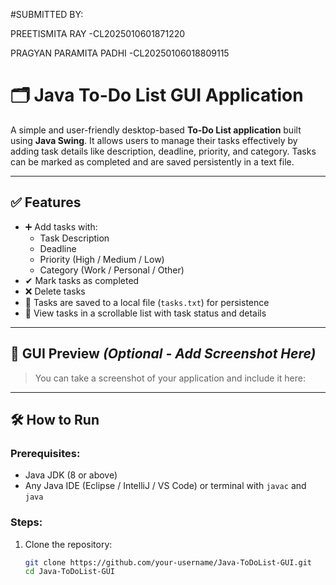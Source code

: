 #SUBMITTED BY:

PREETISMITA RAY -CL2025010601871220



PRAGYAN PARAMITA PADHI -CL20250106018809115 



# 🗂️ Java To-Do List GUI Application

A simple and user-friendly desktop-based **To-Do List application** built using **Java Swing**. It allows users to manage their tasks effectively by adding task details like description, deadline, priority, and category. Tasks can be marked as completed and are saved persistently in a text file.

---

## ✅ Features

- ➕ Add tasks with:
  - Task Description
  - Deadline
  - Priority (High / Medium / Low)
  - Category (Work / Personal / Other)
- ✔ Mark tasks as completed
- ❌ Delete tasks
- 💾 Tasks are saved to a local file (`tasks.txt`) for persistence
- 📃 View tasks in a scrollable list with task status and details

---

## 📸 GUI Preview _(Optional - Add Screenshot Here)_

> You can take a screenshot of your application and include it here:


---

## 🛠 How to Run

### Prerequisites:
- Java JDK (8 or above)
- Any Java IDE (Eclipse / IntelliJ / VS Code) or terminal with `javac` and `java`

### Steps:
1. Clone the repository:
   ```bash
   git clone https://github.com/your-username/Java-ToDoList-GUI.git
   cd Java-ToDoList-GUI
